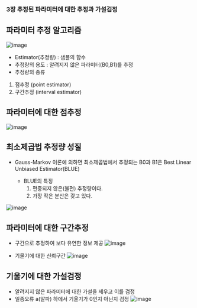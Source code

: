 ### 3장 추정된 파라미터에 대한 추정과 가설검정

## 파라미터 추정 알고리즘
![image](https://user-images.githubusercontent.com/79880336/109665420-7d818480-7bb1-11eb-9e5b-a22f48d21fa8.png)


- Estimator(추정량) : 샘플의 함수 
- 추정량의 용도 : 알려지지 않은 파라미터(B0,B1)를 추정
- 추정량의 종류
1) 점추정 (point estimator)
2) 구간추정 (interval estimator)

## 파라미터에 대한 점추정
![image](https://user-images.githubusercontent.com/79880336/109665456-870aec80-7bb1-11eb-84d6-ddd1c722025c.png)


## 최소제곱법 추정량 성질
- Gauss-Markov 이론에 의하면 최소제곱법에서 추정되는 B0과 B1은 Best Linear Unbiased Estimator(BLUE)

  - BLUE의 특징
    1. 편중되지 않은(불편) 추정량이다.
    2. 가장 작은 분산은 갖고 있다.
    
 ![image](https://user-images.githubusercontent.com/79880336/109664724-c8e76300-7bb0-11eb-9c00-84d6e1ec5d00.png)

## 파라미터에 대한 구간추정
- 구간으로 추정하여 보다 유연한 정보 제공
![image](https://user-images.githubusercontent.com/79880336/109664852-ef0d0300-7bb0-11eb-8255-ca89a9880712.png)

- 기울기에 대한 신뢰구간
![image](https://user-images.githubusercontent.com/79880336/109664907-00560f80-7bb1-11eb-815c-5a9c30444be5.png)

## 기울기에 대한 가설검정
- 알려지지 않은 파라미터에 대한 가설을 세우고 이를 검정
- 일종오류 a(알파) 하에서 기울기가 0인지 아닌지 검정
![image](https://user-images.githubusercontent.com/79880336/109665286-5925a800-7bb1-11eb-9f29-72834b1c93dc.png)

